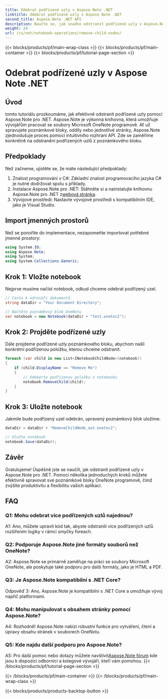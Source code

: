 ```yaml
---
title: Odebrat podřízené uzly v Aspose Note .NET
linktitle: Odebrat podřízené uzly v Aspose Note .NET
second_title: Aspose.Note .NET API
description: Naučte se, jak snadno odstranit podřízené uzly v Aspose.Note pro .NET. Zjednodušte si správu souborů OneNote pomocí tohoto podrobného průvodce.
weight: 24
url: /cs/net/notebook-operations/remove-child-nodes/
---
```


{{< blocks/products/pf/main-wrap-class >}}
{{< blocks/products/pf/main-container >}}
{{< blocks/products/pf/tutorial-page-section >}}

# Odebrat podřízené uzly v Aspose Note .NET

## Úvod

tomto tutoriálu prozkoumáme, jak efektivně odstranit podřízené uzly pomocí Aspose.Note pro .NET. Aspose.Note je výkonná knihovna, která umožňuje vývojářům pracovat se soubory Microsoft OneNote programově. Ať už spravujete poznámkové bloky, oddíly nebo jednotlivé stránky, Aspose.Note zjednodušuje proces pomocí intuitivního rozhraní API. Zde se zaměříme konkrétně na odstranění podřízených uzlů z poznámkového bloku.

## Předpoklady

Než začneme, ujistěte se, že máte následující předpoklady:
1. Znalost programování v C#: Základní znalost programovacího jazyka C# je nutné dodržovat spolu s příklady.
2.  Instalace Aspose.Note pro .NET: Stáhněte si a nainstalujte knihovnu Aspose.Note pro .NET z[webová stránka](https://releases.aspose.com/note/net/).
3. Vývojové prostředí: Nastavte vývojové prostředí s kompatibilním IDE, jako je Visual Studio.

## Import jmenných prostorů

Než se ponoříte do implementace, nezapomeňte importovat potřebné jmenné prostory:

```csharp
using System.IO;
using Aspose.Note;
using System;
using System.Collections.Generic;
```

## Krok 1: Vložte notebook

Nejprve musíme načíst notebook, odkud chceme odebrat podřízený uzel.

```csharp
// Cesta k adresáři dokumentů.
string dataDir = "Your Document Directory";

// Načtěte poznámkový blok OneNotu
var notebook = new Notebook(dataDir + "test.onetoc2");
```

## Krok 2: Projděte podřízené uzly

Dále projdeme podřízené uzly poznámkového bloku, abychom našli konkrétní podřízenou položku, kterou chceme odstranit.

```csharp
foreach (var child in new List<INotebookChildNode>(notebook))
{
    if (child.DisplayName == "Remove Me")
    {
        // Odeberte podřízenou položku z notebooku
        notebook.RemoveChild(child);
    }
}
```

## Krok 3: Uložte notebook

Jakmile bude podřízený uzel odebrán, upravený poznámkový blok uložíme.

```csharp
dataDir = dataDir + "RemoveChildNode_out.onetoc2";

// Uložte notebook
notebook.Save(dataDir);
```

## Závěr

Gratulujeme! Úspěšně jste se naučili, jak odstranit podřízené uzly v Aspose.Note pro .NET. Pomocí několika jednoduchých kroků můžete efektivně spravovat své poznámkové bloky OneNote programově, čímž zvýšíte produktivitu a flexibilitu vašich aplikací.

## FAQ

### Q1: Mohu odebrat více podřízených uzlů najednou?

A1: Ano, můžete upravit kód tak, abyste odstranili více podřízených uzlů rozšířením logiky v rámci smyčky foreach.

### Q2: Podporuje Aspose.Note jiné formáty souborů než OneNote?

A2: Aspose.Note se primárně zaměřuje na práci se soubory Microsoft OneNote, ale poskytuje také podporu pro další formáty, jako je HTML a PDF.

### Q3: Je Aspose.Note kompatibilní s .NET Core?

Odpověď 3: Ano, Aspose.Note je kompatibilní s .NET Core a umožňuje vývoj napříč platformami.

### Q4: Mohu manipulovat s obsahem stránky pomocí Aspose.Note?

A4: Rozhodně! Aspose.Note nabízí robustní funkce pro vytváření, čtení a úpravy obsahu stránek v souborech OneNotu.

### Q5: Kde najdu další podporu pro Aspose.Note?

 A5: Pro další pomoc nebo dotazy můžete navštívit[Aspose.Note fórum](https://forum.aspose.com/c/note/28) kde jsou k dispozici odborníci a kolegové vývojáři, kteří vám pomohou.
{{< /blocks/products/pf/tutorial-page-section >}}

{{< /blocks/products/pf/main-container >}}
{{< /blocks/products/pf/main-wrap-class >}}

{{< blocks/products/products-backtop-button >}}
